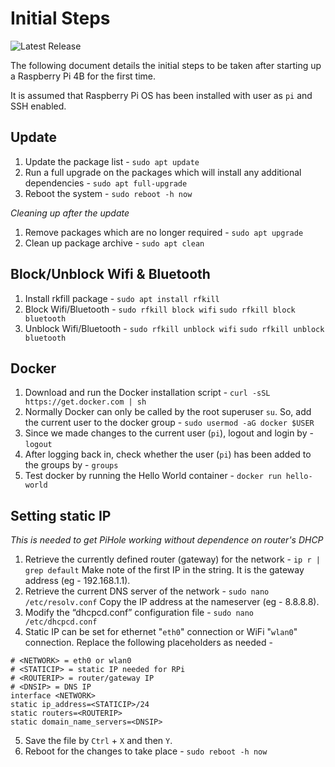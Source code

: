 ﻿# Initial Steps
![Latest Release](https://img.shields.io/badge/Updated%20on-3rd%20June%202023-informational?style=for-the-badge)

The following document details the initial steps to be taken after starting up a Raspberry Pi 4B for the first time.

It is assumed that Raspberry Pi OS has been installed with user as `pi` and SSH enabled.

## Update
1. Update the package list - `sudo apt update`
2. Run a full upgrade on the packages which will install any additional dependencies - `sudo apt full-upgrade`
3. Reboot the system - `sudo reboot -h now`

*Cleaning up after the update*
1. Remove packages which are no longer required - `sudo apt upgrade`
2. Clean up package archive - `sudo apt clean`

## Block/Unblock Wifi & Bluetooth
1. Install rkfill package - `sudo apt install rfkill`
2. Block Wifi/Bluetooth - `sudo rfkill block wifi` `sudo rfkill block bluetooth`
3. Unblock Wifi/Bluetooth - `sudo rfkill unblock wifi` `sudo rfkill unblock bluetooth`

## Docker
1. Download and run the Docker installation script -
`curl -sSL https://get.docker.com | sh`
2. Normally Docker can only be called by the root superuser `su`. So, add the current user to the docker group -
`sudo usermod -aG docker $USER`
3. Since we made changes to the current user (`pi`), logout and login by - `logout`
4. After logging back in, check whether the user (`pi`) has been added to the groups by - `groups`
5. Test docker by running the Hello World container - 
`docker run hello-world`

## Setting static IP
*This is needed to get PiHole working without dependence on router's DHCP*
1. Retrieve the currently defined router (gateway) for the network - `ip r | grep default`
Make note of the first IP in the string. It is the gateway address (eg - 192.168.1.1).
2. Retrieve the current DNS server of the network - `sudo nano /etc/resolv.conf`
Copy the IP address at the nameserver (eg - 8.8.8.8).
3. Modify the “dhcpcd.conf” configuration file - `sudo nano /etc/dhcpcd.conf`
4. Static IP can be set for ethernet "`eth0`" connection or WiFi "`wlan0`" connection. Replace the following placeholders as needed - 
```
# <NETWORK> = eth0 or wlan0
# <STATICIP> = static IP needed for RPi
# <ROUTERIP> = router/gateway IP
# <DNSIP> = DNS IP
interface <NETWORK>
static ip_address=<STATICIP>/24
static routers=<ROUTERIP>
static domain_name_servers=<DNSIP>
```
5. Save the file by `Ctrl` + `X` and then `Y`.
6. Reboot for the changes to take place - `sudo reboot -h now`